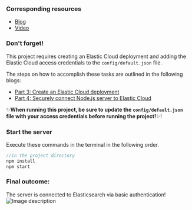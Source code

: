 ### Corresponding resources
- [Blog](https://dev.to/lisahjung/part-4-securely-connect-elasticsearch-service-to-nodejs-server-57gf-temp-slug-3638718?preview=6f362540fad022b443b642dd896eef4792483f0757e7ef8a39d5ac600fbcaeaf3b1389c7a0398cd8ebb0d6926ba20af930f6a9f5703a3ce5d7bde8bd)
- [Video](https://www.youtube.com/watch?v=ezrx6rPrScI)

### Don't forget!
This project requires creating an Elastic Cloud deployment and adding the Elastic Cloud access credentials to the `config/default.json` file.

The steps on how to accomplish these tasks are outlined in the following blogs:
- [Part 3: Create an Elastic Cloud deployment](https://dev.to/lisahjung/part-3-securely-connect-elasticsearch-service-to-nodejs-server-30ah-temp-slug-1884353?preview=258b54384c37640f7abbefedc09bfb1016f209b2d70b1311ec7e294058c0001229a9f32abc40994e7152ed7723799280dd56e1292195135742beeb76)
- [Part 4: Securely connect Node.js server to Elastic Cloud](https://dev.to/lisahjung/part-4-securely-connect-elasticsearch-service-to-nodejs-server-57gf-temp-slug-3638718?preview=6f362540fad022b443b642dd896eef4792483f0757e7ef8a39d5ac600fbcaeaf3b1389c7a0398cd8ebb0d6926ba20af930f6a9f5703a3ce5d7bde8bd)

:sparkles:**When running this project, be sure to update the `config/default.json` file with your access credentials before running the project!**:sparkles:!

### Start the server

Execute these commands in the terminal in the following order. 
```javascript
//in the project directory
npm install
npm start
```
### Final outcome:

The server is connected to Elasticsearch via basic authentication!
![Image description](https://dev-to-uploads.s3.amazonaws.com/uploads/articles/c28mzs6jogmf87cfmfrj.png)

